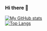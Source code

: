 ### Hi there 👋



[![My GitHub stats](https://github-readme-stats.vercel.app/api?username=yunhoJ&show_icons=true&count_private=true)](https://github.com/anuraghazra/github-readme-stats)
</br>
[![Top Langs](https://github-readme-stats.vercel.app/api/top-langs/?username=yunhoJ&layout=compact)](https://github.com/anuraghazra/github-readme-stats)
